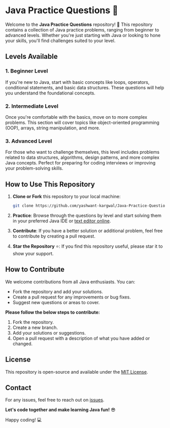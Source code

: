 # Java Practice Questions 🚀

Welcome to the **Java Practice Questions** repository! 🌟 This repository contains a collection of Java practice problems, ranging from beginner to advanced levels. Whether you're just starting with Java or looking to hone your skills, you'll find challenges suited to your level.

## Levels Available

### 1. **Beginner Level**  
If you're new to Java, start with basic concepts like loops, operators, conditional statements, and basic data structures. These questions will help you understand the foundational concepts.

### 2. **Intermediate Level**  
Once you're comfortable with the basics, move on to more complex problems. This section will cover topics like object-oriented programming (OOP), arrays, string manipulation, and more.

### 3. **Advanced Level**  
For those who want to challenge themselves, this level includes problems related to data structures, algorithms, design patterns, and more complex Java concepts. Perfect for preparing for coding interviews or improving your problem-solving skills.

## How to Use This Repository

1. **Clone or Fork** this repository to your local machine:
   ```bash
   git clone https://github.com/yashwant-kargwal/Java-Practice-Questions.git
   ```
2. **Practice**: Browse through the questions by level and start solving them in your preferred Java IDE or [text editor online](https://www.programiz.com/java-programming/online-compiler/).

3. **Contribute**: If you have a better solution or additional problem, feel free to contribute by creating a pull request.  
   
4. **Star the Repository** ⭐: If you find this repository useful, please star it to show your support.

## How to Contribute

We welcome contributions from all Java enthusiasts. You can:

- Fork the repository and add your solutions.
- Create a pull request for any improvements or bug fixes.
- Suggest new questions or areas to cover.
  
**Please follow the below steps to contribute:**

1. Fork the repository.
2. Create a new branch.
3. Add your solutions or suggestions.
4. Open a pull request with a description of what you have added or changed.

## License

This repository is open-source and available under the [MIT License](LICENSE).

## Contact

For any issues, feel free to reach out on [issues](https://github.com/yashwant-kargwal/Java-Practice-Questions/issues).

**Let's code together and make learning Java fun!** 😎

Happy coding! 💻
